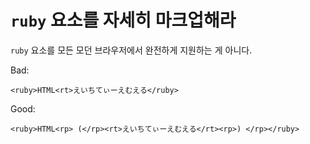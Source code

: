 # `ruby` 요소를 자세히 마크업해라

`ruby` 요소를 모든 모던 브라우저에서 완전하게 지원하는 게 아니다.

Bad:

    <ruby>HTML<rt>えいちてぃーえむえる</ruby>

Good:

    <ruby>HTML<rp> (</rp><rt>えいちてぃーえむえる</rt><rp>) </rp></ruby>
